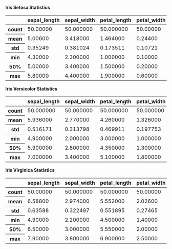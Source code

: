 <p><b>Iris Setosa Statistics </b></p><table border="0" class="dataframe">
  <thead>
    <tr style="text-align: right;">
      <th style="min-width: 10px;"></th>
      <th style="min-width: 10px;">sepal_length</th>
      <th style="min-width: 10px;">sepal_width</th>
      <th style="min-width: 10px;">petal_length</th>
      <th style="min-width: 10px;">petal_width</th>
    </tr>
  </thead>
  <tbody>
    <tr>
      <th>count</th>
      <td>50.00000</td>
      <td>50.000000</td>
      <td>50.000000</td>
      <td>50.00000</td>
    </tr>
    <tr>
      <th>mean</th>
      <td>5.00600</td>
      <td>3.418000</td>
      <td>1.464000</td>
      <td>0.24400</td>
    </tr>
    <tr>
      <th>std</th>
      <td>0.35249</td>
      <td>0.381024</td>
      <td>0.173511</td>
      <td>0.10721</td>
    </tr>
    <tr>
      <th>min</th>
      <td>4.30000</td>
      <td>2.300000</td>
      <td>1.000000</td>
      <td>0.10000</td>
    </tr>
    <tr>
      <th>50%</th>
      <td>5.00000</td>
      <td>3.400000</td>
      <td>1.500000</td>
      <td>0.20000</td>
    </tr>
    <tr>
      <th>max</th>
      <td>5.80000</td>
      <td>4.400000</td>
      <td>1.900000</td>
      <td>0.60000</td>
    </tr>
  </tbody>
</table><p><b>Iris Versicolor Statistics </b></p><table border="0" class="dataframe">
  <thead>
    <tr style="text-align: right;">
      <th style="min-width: 10px;"></th>
      <th style="min-width: 10px;">sepal_length</th>
      <th style="min-width: 10px;">sepal_width</th>
      <th style="min-width: 10px;">petal_length</th>
      <th style="min-width: 10px;">petal_width</th>
    </tr>
  </thead>
  <tbody>
    <tr>
      <th>count</th>
      <td>50.000000</td>
      <td>50.000000</td>
      <td>50.000000</td>
      <td>50.000000</td>
    </tr>
    <tr>
      <th>mean</th>
      <td>5.936000</td>
      <td>2.770000</td>
      <td>4.260000</td>
      <td>1.326000</td>
    </tr>
    <tr>
      <th>std</th>
      <td>0.516171</td>
      <td>0.313798</td>
      <td>0.469911</td>
      <td>0.197753</td>
    </tr>
    <tr>
      <th>min</th>
      <td>4.900000</td>
      <td>2.000000</td>
      <td>3.000000</td>
      <td>1.000000</td>
    </tr>
    <tr>
      <th>50%</th>
      <td>5.900000</td>
      <td>2.800000</td>
      <td>4.350000</td>
      <td>1.300000</td>
    </tr>
    <tr>
      <th>max</th>
      <td>7.000000</td>
      <td>3.400000</td>
      <td>5.100000</td>
      <td>1.800000</td>
    </tr>
  </tbody>
</table><p><b>Iris Virginica Statistics </b></p><table border="0" class="dataframe">
  <thead>
    <tr style="text-align: right;">
      <th style="min-width: 10px;"></th>
      <th style="min-width: 10px;">sepal_length</th>
      <th style="min-width: 10px;">sepal_width</th>
      <th style="min-width: 10px;">petal_length</th>
      <th style="min-width: 10px;">petal_width</th>
    </tr>
  </thead>
  <tbody>
    <tr>
      <th>count</th>
      <td>50.00000</td>
      <td>50.000000</td>
      <td>50.000000</td>
      <td>50.00000</td>
    </tr>
    <tr>
      <th>mean</th>
      <td>6.58800</td>
      <td>2.974000</td>
      <td>5.552000</td>
      <td>2.02600</td>
    </tr>
    <tr>
      <th>std</th>
      <td>0.63588</td>
      <td>0.322497</td>
      <td>0.551895</td>
      <td>0.27465</td>
    </tr>
    <tr>
      <th>min</th>
      <td>4.90000</td>
      <td>2.200000</td>
      <td>4.500000</td>
      <td>1.40000</td>
    </tr>
    <tr>
      <th>50%</th>
      <td>6.50000</td>
      <td>3.000000</td>
      <td>5.550000</td>
      <td>2.00000</td>
    </tr>
    <tr>
      <th>max</th>
      <td>7.90000</td>
      <td>3.800000</td>
      <td>6.900000</td>
      <td>2.50000</td>
    </tr>
  </tbody>
</table>
